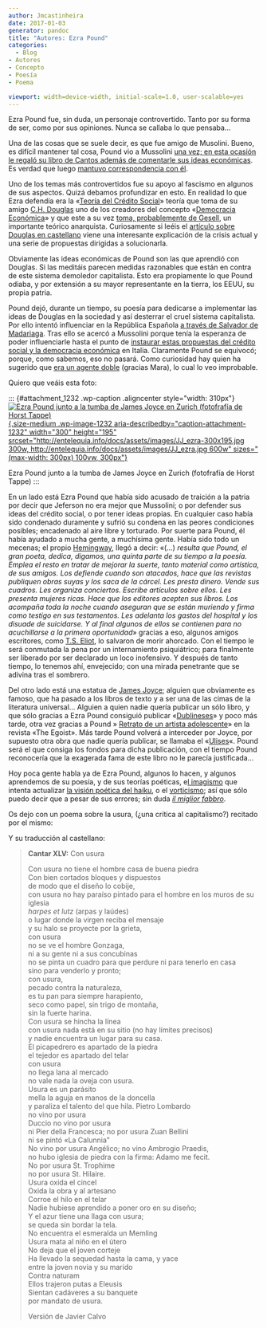 ```yaml
---
author: Jmcastinheira
date: 2017-01-03
generator: pandoc
title: "Autores: Ezra Pound"
categories:
  - Blog
- Autores
- Concepto
- Poesía
- Poema

viewport: width=device-width, initial-scale=1.0, user-scalable=yes
---
```




Ezra Pound fue, sin duda, un personaje controvertido. Tanto por su forma
de ser, como por sus opiniones. Nunca se callaba lo que pensaba...

Una de las cosas que se suele decir, es que fue amigo de Musolini.
Bueno, es difícil mantener tal cosa, Pound vio a Mussolini [una vez; en
esta ocasión le regaló su libro de Cantos además de comentarle sus ideas
económicas](http://it.wikipedia.org/wiki/Ezra_Pound#Il_legame_con_il_Fascismo).
Es verdad que luego [mantuvo correspondencia con
él](http://docs.google.com/viewer?a=v&q=cache:Qccf2WD89x4J:www.ddooss.org/articulos/textos/Ezra_Pound_Cartas_a_Mussolini.pdf+Mussolini+C.H.+Douglas&hl=es&gl=es&pid=bl&srcid=ADGEESgwjIaO7WirDJDcV-wOXDRGCoiO8CvAhdPJ4uXfnhHsTObZRrgH_aOKxtW6Qt8DdeikJrxfFLVL0UyNpFFvvVe1lKeN-ojpTOi9edJxEVbmgGx87orqIKYTiUJTcftX1jGrWB40&sig=AHIEtbQux_VXq1bIIYLEFr4smJIBEj1eQg).

Uno de los temas más controvertidos fue su apoyo al fascismo en algunos
de sus aspectos. Quizá debamos profundizar en esto. En realidad lo que
Ezra defendía era la «[Teoría del Crédito
Social](http://es.wikipedia.org/wiki/Cr%C3%A9dito_social)» teoría que
toma de su amigo [C.H.
Douglas](http://en.wikipedia.org/wiki/C.H._Douglas) uno de los creadores
del concepto «[Democracia
Económica](http://es.wikipedia.org/wiki/Democracia_econ%C3%B3mica)» y
que este a su vez [toma, probablemente de
Gesell](http://elfrentenegro.blogspot.com/2008/12/silvio-gesell-el-de-los-anarquistas.html),
un importante teórico anarquista. Curiosamente si leéis el [artículo
sobre Douglas en castellano](http://es.wikipedia.org/wiki/C.H._Douglas)
viene una interesante explicación de la crisis actual y una serie de
propuestas dirigidas a solucionarla.

Obviamente las ideas económicas de Pound son las que aprendió con
Douglas. Si las meditáis parecen medidas razonables que están en contra
de este sistema demoledor capitalista. Esto era propiamente lo que Pound
odiaba, y por extensión a su mayor representante en la tierra, los EEUU,
su propia patria.

Pound dejó, durante un tiempo, su poesía para dedicarse a implementar
las ideas de Douglas en la sociedad y así desterrar el cruel sistema
capitalista. Por ello intentó influenciar en la República Española [a
través de Salvador de
Madariaga](http://www.archive.org/stream/LettersOfEzraPound1907-1941/letters_djvu.txt).
Tras ello se acercó a Mussolini porque tenía la esperanza de poder
influenciarle hasta el punto de [instaurar estas propuestas del crédito
social y la democracia
económica](http://books.google.es/books?id=hjJ7uj0zWN8C&dq) en Italia.
Claramente Pound se equivocó; porque, como sabemos, eso no pasará. Como
curiosidad hay quien ha sugerido que [era un agente
doble](http://www.lavanguardia.com/libros/20110511/54153357440/justo-navarro-y-si-ezra-pound-hubiera-sido-un-agente-doble.html)
(gracias Mara), lo cual lo veo improbable.

Quiero que veáis esta foto:

::: {#attachment_1232 .wp-caption .aligncenter style="width: 310px"}
[![Ezra Pound junto a la tumba de James Joyce en Zurich (fotofrafía de
Horst
Tappe)](http://entelequia.info/docs/assets/images/JJ_ezra-300x195.jpg){.size-medium
.wp-image-1232 aria-describedby="caption-attachment-1232" width="300"
height="195"
srcset="http://entelequia.info/docs/assets/images/JJ_ezra-300x195.jpg 300w, http://entelequia.info/docs/assets/images/JJ_ezra.jpg 600w"
sizes="(max-width: 300px) 100vw, 300px"}](http://entelequia.info/docs/assets/images/JJ_ezra.jpg)

Ezra Pound junto a la tumba de James Joyce en Zurich (fotofrafía de
Horst Tappe)
:::

En un lado está Ezra Pound que había sido acusado de traición a la
patria por decir que Jeferson no era mejor que Mussolini; o por defender
sus ideas del crédito social, o por tener ideas propias. En cualquier
caso había sido condenado duramente y sufrió su condena en las peores
condiciones posibles; encadenado al aire libre y torturado. Por suerte
para Pound, él había ayudado a mucha gente, a muchísima gente. Había
sido todo un mecenas; el propio
[Hemingway](http://es.wikipedia.org/wiki/Ernest_Hemingway), llegó a
decir: «(...) *resulta que Pound, el gran poeta, dedica, digamos, una
quinta parte de su tiempo a la poesía. Emplea el resto en tratar de
mejorar la suerte, tanto material como artística, de sus amigos. Los
defiende cuando son atacados, hace que las revistas publiquen obras
suyas y los saca de la cárcel. Les presta dinero. Vende sus cuadros. Les
organiza conciertos. Escribe artículos sobre ellos. Les presenta mujeres
ricas. Hace que los editores acepten sus libros. Los acompaña toda la
noche cuando aseguran que se están muriendo y firma como testigo en sus
testamentos. Les adelanta los gastos del hospital y los disuade de
suicidarse. Y al final algunos de ellos se contienen para no
acuchillarse a la primera oportunidad*» gracias a eso, algunos amigos
escritores, como [T.S. Eliot](http://es.wikipedia.org/wiki/T._S._Eliot),
lo salvaron de morir ahorcado. Con el tiempo le será conmutada la pena
por un internamiento psiquiátrico; para finalmente ser liberado por ser
declarado un loco inofensivo. Y después de tanto tiempo, lo tenemos ahí,
envejecido; con una mirada penetrante que se adivina tras el sombrero.

Del otro lado está una estatua de [James
Joyce](http://es.wikipedia.org/wiki/James_Joyce); alguien que obviamente
es famoso, que ha pasado a los libros de texto y a ser una de las cimas
de la literatura universal... Alguien a quien nadie quería publicar un
sólo libro, y que sólo gracias a Ezra Pound consiguió publicar
«[Dublineses](http://es.wikipedia.org/wiki/Dublineses)» y poco más
tarde, otra vez gracias a Pound » [Retrato de un artista
adolescente](http://es.wikipedia.org/wiki/Retrato_del_artista_adolescente)»
en la revista «The Egoist». Más tarde Pound volverá a interceder por
Joyce, por supuesto otra obra que nadie quería publicar, se llamaba el
«[Ulises](http://es.wikipedia.org/wiki/Ulises_%28novela%29)«. Pound será
el que consiga los fondos para dicha publicación, con el tiempo Pound
reconocería que la exagerada fama de este libro no le parecía
justificada...

Hoy poca gente habla ya de Ezra Pound, algunos lo hacen, y algunos
aprendemos de su poesía, y de sus teorías poéticas, e[l
imagismo](http://en.wikipedia.org/wiki/Imagism) que intenta actualizar
[la visión poética del
haiku](http://es.wikipedia.org/wiki/M%C3%A9todo_ideogr%C3%A1mico), o el
[vorticismo](http://es.wikipedia.org/wiki/Vorticismo); así que sólo
puedo decir que a pesar de sus errores; sin duda [*il miglior
fabbro*](http://en.wikipedia.org/wiki/The_Waste_Land#Structure).

Os dejo con un poema sobre la usura, (¿una crítica al capitalismo?)
recitado por el mismo:

Y su traducción al castellano:

> **Cantar XLV:** Con usura
>
> Con usura no tiene el hombre casa de buena piedra\
> Con bien cortados bloques y dispuestos\
> de modo que el diseño lo cobije,\
> con usura no hay paraíso pintado para el hombre en los muros de su
> iglesia\
> *harpes et lutz* (arpas y laúdes)\
> o lugar donde la virgen reciba el mensaje\
> y su halo se proyecte por la grieta,\
> con usura\
> no se ve el hombre Gonzaga,\
> ni a su gente ni a sus concubinas\
> no se pinta un cuadro para que perdure ni para tenerlo en casa\
> sino para venderlo y pronto;\
> con usura,\
> pecado contra la naturaleza,\
> es tu pan para siempre harapiento,\
> seco como papel, sin trigo de montaña,\
> sin la fuerte harina.\
> Con usura se hincha la línea\
> con usura nada está en su sitio (no hay límites precisos)\
> y nadie encuentra un lugar para su casa.\
> El picapedrero es apartado de la piedra\
> el tejedor es apartado del telar\
> con usura\
> no llega lana al mercado\
> no vale nada la oveja con usura.\
> Usura es un parásito\
> mella la aguja en manos de la doncella\
> y paraliza el talento del que hila. Pietro Lombardo\
> no vino por usura\
> Duccio no vino por usura\
> ni Pier della Francesca; no por usura Zuan Bellini\
> ni se pintó «La Calunnia"\
> No vino por usura Angélico; no vino Ambrogio Praedis,\
> no hubo iglesia de piedra con la firma: Adamo me fecit.\
> No por usura St. Trophime\
> no por usura St. Hilaire.\
> Usura oxida el cincel\
> Oxida la obra y al artesano\
> Corroe el hilo en el telar\
> Nadie hubiese aprendido a poner oro en su diseño;\
> Y el azur tiene una llaga con usura;\
> se queda sin bordar la tela.\
> No encuentra el esmeralda un Memling\
> Usura mata al niño en el útero\
> No deja que el joven corteje\
> Ha llevado la sequedad hasta la cama, y yace\
> entre la joven novia y su marido\
> Contra naturam\
> Ellos trajeron putas a Eleusis\
> Sientan cadáveres a su banquete\
> por mandato de usura.
>
> Versión de Javier Calvo
